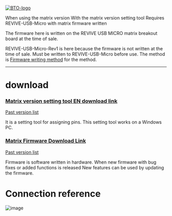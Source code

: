 [![BTO-logo](https://bit-trade-one.co.jp/wp/wp-content/uploads/2022/05/logo.png)](https://bit-trade-one.co.jp/)

When using the matrix version
With the matrix version setting tool
Requires REVIVE-USB-Micro with matrix firmware written

The firmware here is written on the REVIVE USB MICRO matrix breakout board at the time of sale.

REVIVE-USB-Micro-Rev1 is here because the firmware is not written at the time of sale.
Must be written to REVIVE-USB-Micro before use.
The method is [Firmware writing method](https://bit-trade-one.github.io/ADRVMIC-REVIVE-USB-Micro/Rev1.html#%E3%83%95%E3%82%A1%E3%83%BC%E3%83%A0%E3%82%A6%E3%82%A8%E3%82%A2%E6%9B%B8%E3%81%8D%E6%8F%9B%E3%81%88%E6%96%B9%E6%B3%95)  for the method.

---

# download
### [Matrix version setting tool EN download link](https://github.com/bit-trade-one/ADRVMICR2-REVIVE-USB-Micro-Rev2/raw/master/App/Matrix/Revive_Micro_MATRIX_CT_en.exe)
[Past version list](https://github.com/bit-trade-one/ADRVMICR2-REVIVE-USB-Micro-Rev2/tree/master/App/Matrix)

It is a setting tool for assigning pins.
This setting tool works on a Windows PC.

### [Matrix Firmware Download Link](https://github.com/bit-trade-one/ADRVMICR2-REVIVE-USB-Micro-Rev2/raw/master/Firmware/Matrix/REVIVE_MATRIX.zip)
[Past version list](https://github.com/bit-trade-one/ADRVMICR2-REVIVE-USB-Micro-Rev2/tree/master/Firmware/Matrix)  

Firmware is software written in hardware.
When new firmware with bug fixes or added functions is released
New features can be used by updating the firmware.

# Connection reference
![image](https://user-images.githubusercontent.com/85532743/229967660-316e9dc3-b32d-4e22-8656-c2f5a23af1ef.png)

